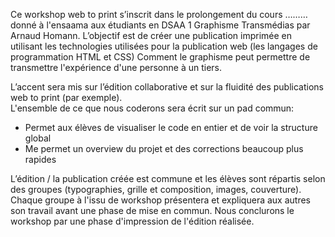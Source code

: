Ce workshop web to print s’inscrit dans le prolongement du cours ……… donné à l'ensaama aux étudiants en DSAA 1 Graphisme Transmédias par Arnaud Homann. 
L’objectif est de créer une publication imprimée en utilisant les technologies utilisées pour la publication web (les langages de programmation HTML et CSS)
Comment le graphisme peut permettre de transmettre l'expérience d'une personne à un tiers.  



L’accent sera mis sur l’édition collaborative et sur la fluidité des publications web to print (par exemple).   
L'ensemble de ce que nous coderons sera écrit sur un pad commun:    
* Permet aux élèves de visualiser le code en entier et de voir la structure global   
* Me permet un overview du projet et des corrections beaucoup plus rapides


 
L’édition / la publication créée est commune et les élèves sont répartis selon des groupes (typographies, grille et composition, images, couverture). Chaque groupe à l'issu de workshop présentera et expliquera aux autres son travail avant une phase de mise en commun. 
Nous conclurons le workshop par une phase d'impression de l'édition réalisée. 
